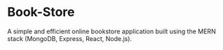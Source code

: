 ﻿# Book-Store
A simple and efficient online bookstore application built using the MERN stack (MongoDB, Express, React, Node.js). 
